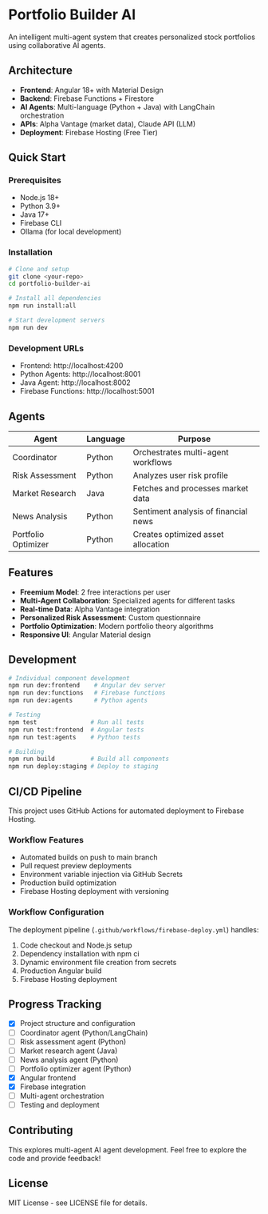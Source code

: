 # Portfolio Builder AI

An intelligent multi-agent system that creates personalized stock portfolios using collaborative AI agents.

## Architecture

- **Frontend**: Angular 18+ with Material Design
- **Backend**: Firebase Functions + Firestore
- **AI Agents**: Multi-language (Python + Java) with LangChain orchestration
- **APIs**: Alpha Vantage (market data), Claude API (LLM)
- **Deployment**: Firebase Hosting (Free Tier)

## Quick Start

### Prerequisites

- Node.js 18+
- Python 3.9+
- Java 17+
- Firebase CLI
- Ollama (for local development)

### Installation

```bash
# Clone and setup
git clone <your-repo>
cd portfolio-builder-ai

# Install all dependencies
npm run install:all

# Start development servers
npm run dev
```

### Development URLs

- Frontend: http://localhost:4200
- Python Agents: http://localhost:8001
- Java Agent: http://localhost:8002
- Firebase Functions: http://localhost:5001

## Agents

| Agent               | Language | Purpose                              |
| ------------------- | -------- | ------------------------------------ |
| Coordinator         | Python   | Orchestrates multi-agent workflows   |
| Risk Assessment     | Python   | Analyzes user risk profile           |
| Market Research     | Java     | Fetches and processes market data    |
| News Analysis       | Python   | Sentiment analysis of financial news |
| Portfolio Optimizer | Python   | Creates optimized asset allocation   |

## Features

- **Freemium Model**: 2 free interactions per user
- **Multi-Agent Collaboration**: Specialized agents for different tasks
- **Real-time Data**: Alpha Vantage integration
- **Personalized Risk Assessment**: Custom questionnaire
- **Portfolio Optimization**: Modern portfolio theory algorithms
- **Responsive UI**: Angular Material design

## Development

```bash
# Individual component development
npm run dev:frontend    # Angular dev server
npm run dev:functions   # Firebase functions
npm run dev:agents      # Python agents

# Testing
npm test               # Run all tests
npm run test:frontend  # Angular tests
npm run test:agents    # Python tests

# Building
npm run build          # Build all components
npm run deploy:staging # Deploy to staging
```

## CI/CD Pipeline

This project uses GitHub Actions for automated deployment to Firebase Hosting.

### Workflow Features

- Automated builds on push to main branch
- Pull request preview deployments
- Environment variable injection via GitHub Secrets
- Production build optimization
- Firebase Hosting deployment with versioning

### Workflow Configuration

The deployment pipeline (`.github/workflows/firebase-deploy.yml`) handles:

1. Code checkout and Node.js setup
2. Dependency installation with npm ci
3. Dynamic environment file creation from secrets
4. Production Angular build
5. Firebase Hosting deployment

## Progress Tracking

- [x] Project structure and configuration
- [ ] Coordinator agent (Python/LangChain)
- [ ] Risk assessment agent (Python)
- [ ] Market research agent (Java)
- [ ] News analysis agent (Python)
- [ ] Portfolio optimizer agent (Python)
- [x] Angular frontend
- [x] Firebase integration
- [ ] Multi-agent orchestration
- [ ] Testing and deployment

## Contributing

This explores multi-agent AI agent development. Feel free to explore the code and provide feedback!

## License

MIT License - see LICENSE file for details.
